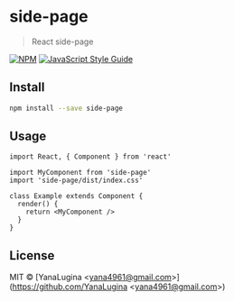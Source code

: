 # side-page

> React side-page

[![NPM](https://img.shields.io/npm/v/side-page.svg)](https://www.npmjs.com/package/side-page) [![JavaScript Style Guide](https://img.shields.io/badge/code_style-standard-brightgreen.svg)](https://standardjs.com)

## Install

```bash
npm install --save side-page
```

## Usage

```tsx
import React, { Component } from 'react'

import MyComponent from 'side-page'
import 'side-page/dist/index.css'

class Example extends Component {
  render() {
    return <MyComponent />
  }
}
```

## License

MIT © [YanaLugina &lt;yana4961@gmail.com&gt;](https://github.com/YanaLugina &lt;yana4961@gmail.com&gt;)
